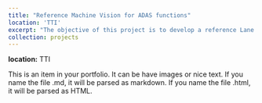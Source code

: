 ```yaml
---
title: "Reference Machine Vision for ADAS functions"
location: 'TTI'
excerpt: "The objective of this project is to develop a reference Lane Detection (LD) system that will provide a benchmark for evaluating different lane markings, sensors and perception algorithms. The goal is to create a system that will validate the effectiveness of lane markings as well as the vision algorithms through a systematic development of LD metrics, and testing of LD algorithms. A Safe-D UTC sponsored project.<br/><img src='/images/lane.jpg'>"
collection: projects
---
```


**location:** TTI

This is an item in your portfolio. It can be have images or nice text. If you name the file .md, it will be parsed as markdown. If you name the file .html, it will be parsed as HTML. 
